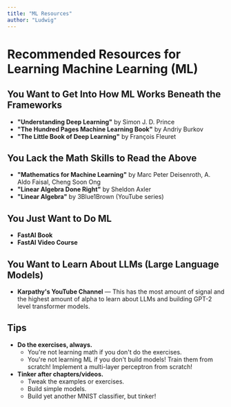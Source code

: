 ```yaml
---
title: "ML Resources"
author: "Ludwig"
---
```

# Recommended Resources for Learning Machine Learning (ML)

## You Want to Get Into How ML Works Beneath the Frameworks
- **"Understanding Deep Learning"** by Simon J. D. Prince
- **"The Hundred Pages Machine Learning Book"** by Andriy Burkov
- **"The Little Book of Deep Learning"** by François Fleuret

## You Lack the Math Skills to Read the Above
- **"Mathematics for Machine Learning"** by Marc Peter Deisenroth, A. Aldo Faisal, Cheng Soon Ong
- **"Linear Algebra Done Right"** by Sheldon Axler
- **"Linear Algebra"** by 3Blue1Brown (YouTube series)

## You Just Want to Do ML
- **FastAI Book**
- **FastAI Video Course**

## You Want to Learn About LLMs (Large Language Models)
- **Karpathy's YouTube Channel** — This has the most amount of signal and the highest amount of alpha to learn about LLMs and building GPT-2 level transformer models.

## Tips
- **Do the exercises, always.**
  - You're not learning math if you don't do the exercises.
  - You're not learning ML if you don't build models! Train them from scratch! Implement a multi-layer perceptron from scratch!
- **Tinker after chapters/videos.**
  - Tweak the examples or exercises.
  - Build simple models.
  - Build yet another MNIST classifier, but tinker!
